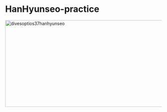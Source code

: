 # HanHyunseo-practice

<img width="1564" height="280" alt="divesoptios37hanhyunseo" src="https://github.com/user-attachments/assets/ea921890-2ed6-4982-b648-91be82ad9389" />
